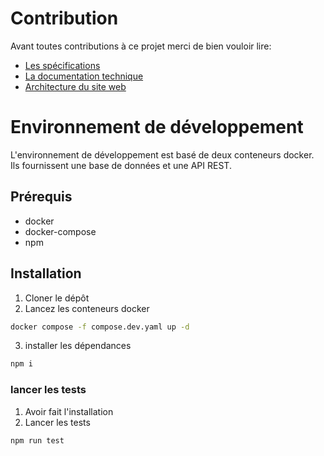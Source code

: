 <!--
SPDX-FileCopyrightText: 2024 Marcellino Palerme <marcellino.palerme@inrae.fr>

SPDX-License-Identifier: CC-BY-NC-4.0
-->

# Contribution



Avant toutes contributions à ce projet merci de bien vouloir lire:
- [Les spécifications](./spec_fr.md)
- [La documentation technique](./doc_fr.md)
- [Architecture du site web](./archi_web_fr.md)


# Environnement de développement
L'environnement de développement est basé de deux conteneurs docker. Ils fournissent une base de données et une API REST.

## Prérequis
- docker
- docker-compose
- npm

## Installation

1. Cloner le dépôt
2. Lancez les conteneurs docker

```bash
docker compose -f compose.dev.yaml up -d
```

3. installer les dépendances

```bash
npm i
```

### lancer les tests
1. Avoir fait l'installation
2. Lancer les tests
```bash
npm run test
```
